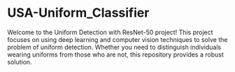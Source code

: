 # USA-Uniform_Classifier
Welcome to the Uniform Detection with ResNet-50 project! This project focuses on using deep learning and computer vision techniques to solve the problem of uniform detection. Whether you need to distinguish individuals wearing uniforms from those who are not, this repository provides a robust solution.
